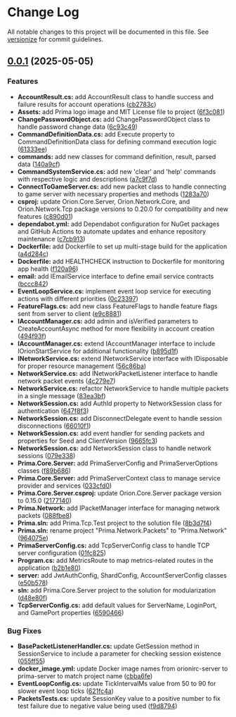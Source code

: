 # Change Log

All notable changes to this project will be documented in this file. See [versionize](https://github.com/versionize/versionize) for commit guidelines.

<a name="0.0.1"></a>
## [0.0.1](https://www.github.com/tgiachi/Prima/releases/tag/v0.0.1) (2025-05-05)

### Features

* **AccountResult.cs:** add AccountResult class to handle success and failure results for account operations ([cb2783c](https://www.github.com/tgiachi/Prima/commit/cb2783c7b1d2342398ea56a03efea344378d514b))
* **Assets:** add Prima logo image and MIT License file to project ([6f3c081](https://www.github.com/tgiachi/Prima/commit/6f3c081251fb73a99c84b5c6921f540284689e55))
* **ChangePasswordObject.cs:** add ChangePasswordObject class to handle password change data ([6c93c49](https://www.github.com/tgiachi/Prima/commit/6c93c496f615af1ec6f7ded06454e7178e71d206))
* **CommandDefinitionData.cs:** add Execute property to CommandDefinitionData class for defining command execution logic ([61333ee](https://www.github.com/tgiachi/Prima/commit/61333ee3f0627bedaee8b7c60c3a4c4021b70d2f))
* **commands:** add new classes for command definition, result, parsed data ([140a9cf](https://www.github.com/tgiachi/Prima/commit/140a9cfe3468445bb9500be71139c4c3f4b9d3ea))
* **CommandSystemService.cs:** add new 'clear' and 'help' commands with respective logic and descriptions ([a7c9f7d](https://www.github.com/tgiachi/Prima/commit/a7c9f7d6d059d777d20d9ce8aa0d975ef412cd43))
* **ConnectToGameServer.cs:** add new packet class to handle connecting to game server with necessary properties and methods ([1283a70](https://www.github.com/tgiachi/Prima/commit/1283a708c2cab4fad00079f1b9c1d00e98e43538))
* **csproj:** update Orion.Core.Server, Orion.Network.Core, and Orion.Network.Tcp package versions to 0.20.0 for compatibility and new features ([c890d01](https://www.github.com/tgiachi/Prima/commit/c890d01830a9169113d4f1c540d9f3f8a16eed00))
* **dependabot.yml:** add Dependabot configuration for NuGet packages and GitHub Actions to automate updates and enhance repository maintenance ([c7cb913](https://www.github.com/tgiachi/Prima/commit/c7cb913c2403412573a9b7a48c6c01e038d671fd))
* **Dockerfile:** add Dockerfile to set up multi-stage build for the application ([a4d284c](https://www.github.com/tgiachi/Prima/commit/a4d284c18a16fcd945670715b3ff3e4901b69f58))
* **Dockerfile:** add HEALTHCHECK instruction to Dockerfile for monitoring app health ([f120a96](https://www.github.com/tgiachi/Prima/commit/f120a9637f13a283863985928d96fbc81b4e8ebc))
* **email:** add IEmailService interface to define email service contracts ([bccc842](https://www.github.com/tgiachi/Prima/commit/bccc8428fd8e56fde5a1d14f020d59c559594c36))
* **EventLoopService.cs:** implement event loop service for executing actions with different priorities ([0c23397](https://www.github.com/tgiachi/Prima/commit/0c2339771343faf9da84220d747f1de098f07526))
* **FeatureFlags.cs:** add new class FeatureFlags to handle feature flags sent from server to client ([e9c8881](https://www.github.com/tgiachi/Prima/commit/e9c8881d54fd12958e975fb1fc6e1428b1dec14d))
* **IAccountManager.cs:** add admin and isVerified parameters to CreateAccountAsync method for more flexibility in account creation ([494f93f](https://www.github.com/tgiachi/Prima/commit/494f93f8b18263140cd1523a29b445cb204bd262))
* **IAccountManager.cs:** extend IAccountManager interface to include IOrionStartService for additional functionality ([b895d1f](https://www.github.com/tgiachi/Prima/commit/b895d1fd5beece6015fdaf20e1aaa60451cccf8e))
* **INetworkService.cs:** extend INetworkService interface with IDisposable for proper resource management ([56c86ba](https://www.github.com/tgiachi/Prima/commit/56c86ba35df204f8291a42719186be46ccbbe83d))
* **NetworkService.cs:** add INetworkPacketListener interface to handle network packet events ([4c279e7](https://www.github.com/tgiachi/Prima/commit/4c279e7ec3831965734181d2d6ed7ee08bdb0c4b))
* **NetworkService.cs:** refactor NetworkService to handle multiple packets in a single message ([83ea3bf](https://www.github.com/tgiachi/Prima/commit/83ea3bfdcac0a47dc0aeed73039d8844ce97439e))
* **NetworkSession.cs:** add AuthId property to NetworkSession class for authentication ([647f8f3](https://www.github.com/tgiachi/Prima/commit/647f8f3fdf9c0d88e70de0bf328dcffdb73fde44))
* **NetworkSession.cs:** add DisconnectDelegate event to handle session disconnections ([66010f1](https://www.github.com/tgiachi/Prima/commit/66010f1f7da0507c7a822b8945beb0d24ff2db50))
* **NetworkSession.cs:** add event handler for sending packets and properties for Seed and ClientVersion ([9665fc3](https://www.github.com/tgiachi/Prima/commit/9665fc3e60fffb0696f60d1eef8340dc4e8dc0e0))
* **NetworkSession.cs:** add NetworkSession class to handle network sessions ([079e338](https://www.github.com/tgiachi/Prima/commit/079e338b80bfb24cbcb16f5e1b4f07118e70708c))
* **Prima.Core.Server:** add PrimaServerConfig and PrimaServerOptions classes ([f89b686](https://www.github.com/tgiachi/Prima/commit/f89b6867c91e0de5eb16d390e20655a763627b27))
* **Prima.Core.Server:** add PrimaServerContext class to manage service provider and services ([033cfd0](https://www.github.com/tgiachi/Prima/commit/033cfd0d8e17b8dad9022b1c8c7282e39ecb2b00))
* **Prima.Core.Server.csproj:** update Orion.Core.Server package version to 0.15.0 ([2177140](https://www.github.com/tgiachi/Prima/commit/21771401290e06383b325f64200c512e7ebf6f6a))
* **Prima.Network:** add IPacketManager interface for managing network packets ([088fbe8](https://www.github.com/tgiachi/Prima/commit/088fbe8bb58a49997b3e44389278c43b65ae54c6))
* **Prima.sln:** add Prima.Tcp.Test project to the solution file ([8b3d7f4](https://www.github.com/tgiachi/Prima/commit/8b3d7f46bdc6a2a3d8d03ccaef584a8600c48e90))
* **Prima.sln:** rename project "Prima.Network.Packets" to "Prima.Network" ([964075e](https://www.github.com/tgiachi/Prima/commit/964075e73de086293789c6e1ec7652eaa5053cbc))
* **PrimaServerConfig.cs:** add TcpServerConfig class to handle TCP server configuration ([01fc825](https://www.github.com/tgiachi/Prima/commit/01fc825109ef27df1299d833bf0ff2b9370c5fc1))
* **Program.cs:** add MetricsRoute to map metrics-related routes in the application ([b2b1e80](https://www.github.com/tgiachi/Prima/commit/b2b1e809cbafa81f606b08438aee69383cb351cb))
* **server:** add JwtAuthConfig, ShardConfig, AccountServerConfig classes ([e50b578](https://www.github.com/tgiachi/Prima/commit/e50b57816fc9cf87248d45c16e22cde8b3f86f26))
* **sln:** add Prima.Core.Server project to the solution for modularization ([d48e80f](https://www.github.com/tgiachi/Prima/commit/d48e80f7ff6a6ece98a70b6891a92613780f92f1))
* **TcpServerConfig.cs:** add default values for ServerName, LoginPort, and GamePort properties ([6590466](https://www.github.com/tgiachi/Prima/commit/6590466c2b08bab8173b0eb6e5402163208241eb))

### Bug Fixes

* **BasePacketListenerHandler.cs:** update GetSession method in SessionService to include a parameter for checking session existence ([055ff55](https://www.github.com/tgiachi/Prima/commit/055ff558f889710216c5d435fb9fe52a22a2313f))
* **docker_image.yml:** update Docker image names from orionirc-server to prima-server to match project name ([cbba6fe](https://www.github.com/tgiachi/Prima/commit/cbba6fe4d38a1243b34f3cd8d0234245b9772b64))
* **EventLoopConfig.cs:** update TickIntervalMs value from 50 to 90 for slower event loop ticks ([621fc4a](https://www.github.com/tgiachi/Prima/commit/621fc4aea94bfff9904450578f7849e73fd858e0))
* **PacketsTests.cs:** update SessionKey value to a positive number to fix test failure due to negative value being used ([f9d8794](https://www.github.com/tgiachi/Prima/commit/f9d8794673468ecca228b80130dba59de24a457a))

